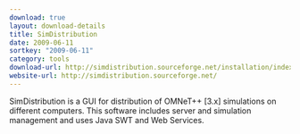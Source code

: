 ```yaml
---
download: true
layout: download-details
title: SimDistribution
date: 2009-06-11
sortkey: "2009-06-11"
category: tools
download-url: http://simdistribution.sourceforge.net/installation/index.html
website-url: http://simdistribution.sourceforge.net/
---
```


SimDistribution is a GUI for distribution of OMNeT++ [3.x] simulations on
different computers. This software includes server and simulation management and
uses Java SWT and Web Services.
